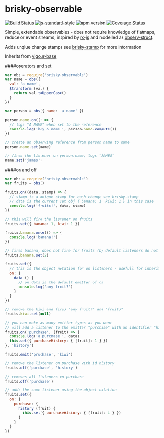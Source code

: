 # brisky-observable
[![Build Status](https://travis-ci.org/vigour-io/brisky-observable.svg?branch=master)](https://travis-ci.org/vigour-io/brisky-observable)
[![js-standard-style](https://img.shields.io/badge/code%20style-standard-brightgreen.svg)](http://standardjs.com/)
[![npm version](https://badge.fury.io/js/brisky-observable.svg)](https://badge.fury.io/js/brisky-observable)
[![Coverage Status](https://coveralls.io/repos/github/vigour-io/brisky-observable/badge.svg?branch=master)](https://coveralls.io/github/vigour-io/brisky-observable?branch=master)

Simple, extendable observables - does not require knowledge of flatmaps, reduce or event streams, inspired by [rx-js](http://reactivex.io/) and modelled as [observ-struct](https://www.npmjs.com/package/observ-struct).

Adds unqiue change stamps see [brisky-stamp](https://github.com/vigour-io/stamp) for more information

Inherits from [vigour-base](https://github.com/vigour-io/base)

####operators and set
```javascript
var obs = require('brisky-observable')
var name = obs({
  val: 'a name',
  $transform (val) {
    return val.toUpperCase()
  }
})

var person = obs({ name: 'a name' })

person.name.on(() => {
  // logs "A NAME" when set to the reference
  console.log('hey a name!', person.name.compute())
})

// create an observing reference from person.name to name
person.name.set(name)

// fires the listener on person.name, logs "JAMES"
name.set('james')
```

####on and off
```javascript
var obs = require('brisky-observable')
var fruits = obs()

fruits.on((data, stamp) => {
  // stamp is a unique stamp for each change see brisky-stamp
  // data is the current set obj { banana: 1, kiwi: 1 } in this case
  console.log('fruits!', data, stamp)
})

// this will fire the listener on fruits
fruits.set({ banana: 1, kiwi: 1 })

fruits.banana.once(() => {
  console.log('banana!')
})

// fires banana, does not fire for fruits (by default listeners do not fire for nested fields)
fruits.banana.set(2)

fruits.set({
  // this is the object notation for on listeners - usefull for inheritance
  on: {
    data () {
      // on.data is the default emitter of on
      console.log('any fruit?')
    }
  }
})

// remove the kiwi and fires "any fruit?" and "fruits"
fruits.kiwi.set(null)

// you can make as many emitter types as you want
// will add a listener to the emitter "purchase" with an identifier "history"
fruits.on('purchase', (fruit) => {
  console.log('a purchase!', data)
  this.set({ purchaseHistory: { [fruit]: 1 } })
}, 'history')

fruits.emit('pruchase', 'kiwi')

// remove the listener on purchase with id history
fruits.off('purchase', 'history')

// removes all listeners on purchase
fruits.off('purchase')

// adds the same listener using the object notation
fruits.set({
  on: {
    purchase: {
      history (fruit) {
        this.set({ purchaseHistory: { [fruit]: 1 } })
      }
    }
  }
})
```
